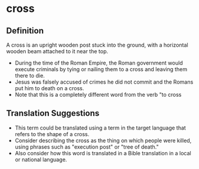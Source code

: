 # cross

## Definition

A cross is an upright wooden post stuck into the ground, with a horizontal wooden beam attached to it near the top.

* During the time of the Roman Empire, the Roman government would execute criminals by tying or nailing them to a cross and leaving them there to die.
* Jesus was falsely accused of crimes he did not commit and the Romans put him to death on a cross.
* Note that this is a completely different word from the verb "to cross


## Translation Suggestions



* This term could be translated using a term in the target language that refers to the shape of a cross.
* Consider describing the cross as the thing on which people were killed, using phrases such as "execution post" or "tree of death."
* Also consider how this word is translated in a Bible translation in a local or national language.
